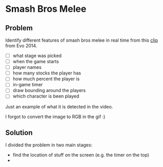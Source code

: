 # Smash Bros Melee

## Problem
Identify different features of smash bros melee in real time from this [clip](https://www.youtube.com/watch?v=bj7IX18ccdY) from Evo 2014. 
- [ ] what stage was picked 
- [ ] when the game starts 
- [ ] player names 
- [ ] how many stocks the player has 
- [ ] how much percent the player is 
- [ ] in-game timer 
- [ ] draw bounding around the players  
- [ ] which character is been played

Just an example of what it is detected in the video. 

I forgot to convert the image to RGB in the gif :)

## Solution 
I divided the problem in two main stages:
- find the location of stuff on the screen (e.g. the timer on the top)
- 